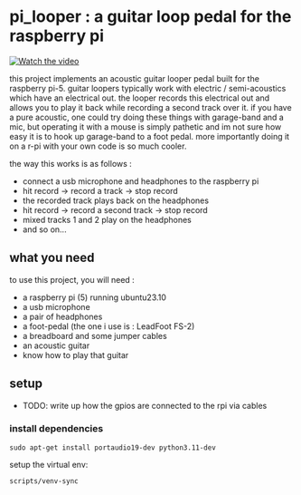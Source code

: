 # pi_looper : a guitar loop pedal for the raspberry pi 

[![Watch the video](https://img.youtube.com/vi/JfG4PdhbKrM/maxresdefault.jpg)](https://www.youtube.com/watch?v=JfG4PdhbKrM)

this project implements an acoustic guitar looper pedal built for the raspberry pi-5. guitar loopers typically work with electric / semi-acoustics which have an electrical out. the looper records this electrical out and allows you to play it back while recording a second track over it. if you have a pure acoustic, one could try doing these things with garage-band and a mic, but operating it with a mouse is simply pathetic and im not sure how easy it is to hook up garage-band to a foot pedal. more importantly doing it on a r-pi with your own code is so much cooler. 

the way this works is as follows : 
- connect a usb microphone and headphones to the raspberry pi
- hit record -> record a track -> stop record
- the recorded track plays back on the headphones
- hit record -> record a second track -> stop record
- mixed tracks 1 and 2 play on the headphones
- and so on...

## what you need
to use this project, you will need : 
- a raspberry pi (5) running ubuntu23.10
- a usb microphone
- a pair of headphones
- a foot-pedal (the one i use is : LeadFoot FS-2)
- a breadboard and some jumper cables
- an acoustic guitar
- know how to play that guitar

## setup
- TODO: write up how the gpios are connected to the rpi via cables

### install dependencies
```
sudo apt-get install portaudio19-dev python3.11-dev
```
setup the virtual env: 
```
scripts/venv-sync
```
